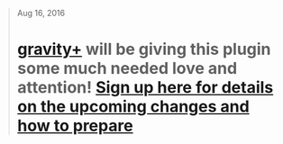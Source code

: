 >
> Aug 16, 2016
> # [gravity+](https://gravityplus.pro) will be giving this plugin some much needed love and attention! [Sign up here for details on the upcoming changes and how to prepare](https://gravityplus.pro/gravity-forms-infusionsoft/)
>
